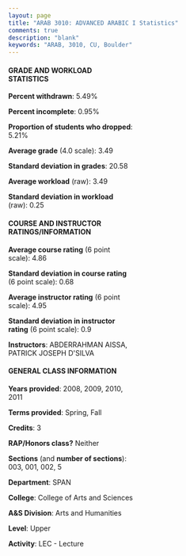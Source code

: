 ```yaml
---
layout: page
title: "ARAB 3010: ADVANCED ARABIC I Statistics"
comments: true
description: "blank"
keywords: "ARAB, 3010, CU, Boulder"
--- 
```

<head>
<script src="https://ajax.googleapis.com/ajax/libs/jquery/2.1.3/jquery.min.js"></script>
<script src="https://dl.dropboxusercontent.com/s/pc42nxpaw1ea4o9/highcharts.js?dl=0"></script>
<!-- <script src="../assets/js/highcharts.js"></script> -->
<style type="text/css">@font-face {
	font-family: "Bebas Neue";
	src: url(https://www.filehosting.org/file/details/544349/BebasNeue%20Regular.otf) format("opentype");
	}
	h1.Bebas { 
		font-family: "Bebas Neue", Verdana, Tahoma;
	}
</style>
</head>
<body>
	<div id="container" style="float: right; width: 45%; height: 88%; margin-left: 2.5%; margin-right: 2.5%;"></div>
	<script language="JavaScript">
		$(document).ready(function() {
		var chart = {type: 'column'};
		var title = {text: 'Grade Distribution'};
		var xAxis = {categories: ['A','B','C','D','F'],crosshair: true};
		var yAxis = {min: 0,title: {text: 'Percentage'}};
		var tooltip = {headerFormat: '<center><b><span style="font-size:20px">{point.key}</span></b></center>',
		               pointFormat: '<td style="padding:0"><b>{point.y:.1f}%</b></td>',
		               footerFormat: '</table>',shared: true,useHTML: true};
		var plotOptions = {column: {pointPadding: 0.0,borderWidth: 0}};  
		var credits = {enabled: false};var series= [{name: 'Percent',data: [63.33,27.78,5.56,1.11,2.22,]}];
		var json = {};
		json.chart = chart;
		json.title = title;
		json.tooltip = tooltip;
		json.xAxis = xAxis;
		json.yAxis = yAxis;  
		json.series = series;
		json.plotOptions = plotOptions;  
		json.credits = credits;
		$('#container').highcharts(json);
	});
	</script>
</body>
			   
#### GRADE AND WORKLOAD STATISTICS

**Percent withdrawn**: 5.49%

**Percent incomplete**: 0.95%

**Proportion of students who dropped**: 5.21%

**Average grade** (4.0 scale): 3.49

**Standard deviation in grades**: 20.58

**Average workload** (raw): 3.49

**Standard deviation in workload** (raw): 0.25

#### COURSE AND INSTRUCTOR RATINGS/INFORMATION

**Average course rating** (6 point scale): 4.86

**Standard deviation in course rating** (6 point scale): 0.68

**Average instructor rating** (6 point scale): 4.95

**Standard deviation in instructor rating** (6 point scale): 0.9

**Instructors**: ABDERRAHMAN AISSA, PATRICK JOSEPH D'SILVA

#### GENERAL CLASS INFORMATION

**Years provided**: 2008, 2009, 2010, 2011

**Terms provided**: Spring, Fall

**Credits**: 3

**RAP/Honors class?** Neither

**Sections** (and **number of sections**): 003, 001, 002, 5

**Department**: SPAN

**College**: College of Arts and Sciences

**A&S Division**: Arts and Humanities

**Level**: Upper

**Activity**: LEC - Lecture